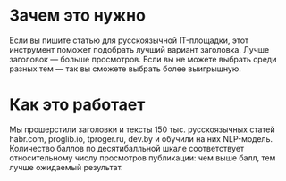 # Зачем это нужно
Если вы пишите статью для русскоязычной IT-площадки, этот инструмент поможет подобрать лучший вариант заголовка. Лучше заголовок — больше просмотров. Если вы не можете выбрать среди разных тем — так вы сможете выбрать более выигрышную.

# Как это работает
Мы прошерстили заголовки и тексты 150 тыс. русскоязычных статей habr.com, proglib.io, tproger.ru, dev.by и обучили на них NLP-модель. Количество баллов по десятибалльной шкале соответствует относительному числу просмотров публикации: чем выше балл, тем лучше ожидаемый результат.